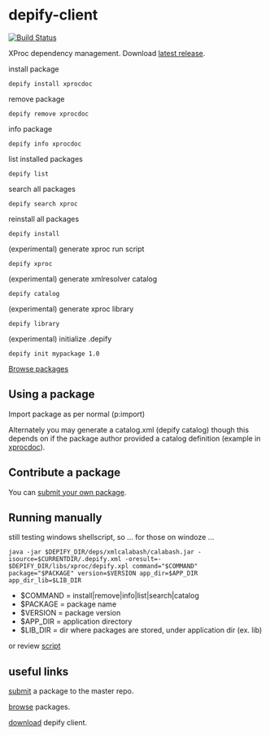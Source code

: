 depify-client
=============

[![Build Status](https://travis-ci.org/depify/depify-client.svg)](https://travis-ci.org/depify/depify-client)

XProc dependency management. Download [latest release](https://github.com/depify/depify-client/releases/latest).

install package
```
depify install xprocdoc
```

remove package
```
depify remove xprocdoc
```

info package
```
depify info xprocdoc
```

list installed packages
```
depify list
```

search all packages
```
depify search xproc
```

reinstall all packages
```
depify install
```

(experimental) generate xproc run script
```
depify xproc
```

(experimental) generate xmlresolver catalog
```
depify catalog
```

(experimental) generate xproc library
```
depify library
```

(experimental) initialize .depify
```
depify init mypackage 1.0
```

[Browse packages](http://depify.com)

## Using a package

Import package as per normal (p:import) 

Alternately you may generate a catalog.xml (depify catalog) though this depends on if the package author provided a catalog definition (example in [xprocdoc](https://github.com/depify/depify-packages/blob/master/packages/master/xproc/1/xprocdoc/1.0/.depify.xml)). 

## Contribute a package

You can [submit your own package](https://github.com/depify/depify-packages/tree/master/packages).

## Running manually

still testing windows shellscript, so ... for those on windoze ...

```
java -jar $DEPIFY_DIR/deps/xmlcalabash/calabash.jar -isource=$CURRENTDIR/.depify.xml -oresult=- $DEPIFY_DIR/libs/xproc/depify.xpl command="$COMMAND" package="$PACKAGE" version=$VERSION app_dir=$APP_DIR app_dir_lib=$LIB_DIR
```

* $COMMAND = install|remove|info|list|search|catalog
* $PACKAGE = package name
* $VERSION = package version
* $APP_DIR = application directory
* $LIB_DIR = dir where packages are stored, under application dir (ex. lib) 

or review [script](https://github.com/depify/depify-client/blob/master/src/client/commandline/depify)

## useful links

[submit](https://github.com/depify/depify-packages/tree/master/packages) a package to the master repo.

[browse](http://depify.com) packages. 

[download](https://github.com/depify/depify-client) depify client.
